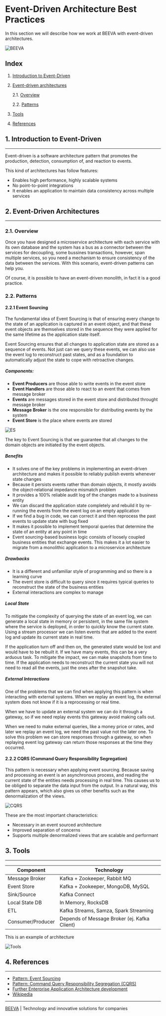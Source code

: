 # Event-Driven Architecture Best Practices

In this section we will describe how we work at BEEVA with event-driven architectures.

![BEEVA](https://github.com/beeva/beeva-best-practices/blob/master/static/horizontal-beeva-logo.png "BEEVA")

## Index

1. [Introduction to Event-Driven](#1-introduction-to-event-driven)

2. [Event-driven architectures](#2-event-driven-architectures)

    2.1. [Overview](#21-overview)
    
    2.2. [Patterns](#22-patterns)
    
3. [Tools](#3-tools)

4. [References](#4-references)

## 1. Introduction to Event-Driven
---

Event-driven is a software architecture pattern that promotes the production, detection, consumption of, and reaction to events.

This kind of architectures has follow features:
- Enables high performance, highly scalable systems
- No point-to-point integrations
- It enables an application to maintain data consistency across multiple services

## 2. Event-Driven Architectures
---



### 2.1. Overview

Once you have designed a microservice architecture with each service with its own database and the system has a bus as a connector between the services for decoupling, some bussines transactions, however, span multiple services, so you need a mechanism to ensure consistency of the data between the services. With this scenario, event-driven patterns can help you.

Of course, it is possible to have an event-driven monolith, in fact it is a good practice.


### 2.2. Patterns



#### 2.2.1 Event Sourcing

The fundamental idea of Event Sourcing is that of ensuring every change to the state of an application is captured in an event object, and that these event objects are themselves stored in the sequence they were applied for the same lifetime as the application state itself.

Event Sourcing ensures that all changes to application state are stored as a sequence of events. Not just can we query these events, we can also use the event log to reconstruct past states, and as a foundation to automatically adjust the state to cope with retroactive changes.

##### Components:

- **Event Producers** are those able to write events in the event store
- **Event Handlers** are those able to react to an event that comes from message broker
- **Events** are messages stored in the event store and distributed throught message broker
- **Message Broker** is the one responsible for distributing events by the system
- **Event Store** is the place where events are stored

![ES](static/event-sourcing.png "Event Sourcing")

The key to Event Sourcing is that we guarantee that all changes to the domain objects are initiated by the event objects.

##### Benefits

- It solves one of the key problems in implementing an event-driven architecture and makes it possible to reliably publish events whenever state changes
- Because it persists events rather than domain objects, it mostly avoids the object‑relational impedance mismatch problem
- It provides a 100% reliable audit log of the changes made to a business entity
- We can discard the application state completely and rebuild it by re-running the events from the event log on an empty application
- If we find a bug in code, we can correct it and then reprocess the past events to update state with bug fixed
- It makes it possible to implement temporal queries that determine the state of an entity at any point in time
- Event sourcing-based business logic consists of loosely coupled business entities that exchange events. This makes it a lot easier to migrate from a monolithic application to a microservice architecture

##### Drawbacks

- It is a different and unfamiliar style of programming and so there is a learning curve
- The event store is difficult to query since it requires typical queries to reconstruct the state of the business entities
- External interactions are complex to manage

##### Local State

To mitigate the complexity of querying the state of an event log, we can generate a local state in memory or persistent, in the same file system where the service is deployed, in order to quickly know the current state.
Using a stream processor we can listen events that are added to the event log and update its current state in real time.

If the application turn off and then on, the generated state would be lost and would have to be rebuilt it. If we have many events, this can be a very arduous task. To mitigate the impact, we can make snapshots from time to time. If the application needs to reconstruct the current state you will not need to read all the events, just the ones after the snapshot take.

##### External Interactions

One of the problems that we can find when applying this pattern is when interacting with external systems. When we replay an event log, the external system does not know if it is a reprocessing or real time. 

When we have to update an external system we can do it through a gateway, so if we need replay events this gateway avoid making calls out. 

When we need to make external queries, like a money price or rates, and later we replay an event log, we need the past value not the later one. 
To solve this problem we can store responses through a gateway, so when replaying event log gateway can return those responses at the time they occurred.   

#### 2.2.2 CQRS (Command Query Responsibility Segregation)

This pattern is necessary when applying event sourcing. Because saving and processing an event is an asynchronous process, and reading the current state of the entities needs processing in real time. This causes us to be obliged to separate the data input from the output. In a natural way, this pattern appears, which also gives us other benefits such as the denormalization of the views.

![CQRS](static/cqrs.png "CQRS")

These are the most important characteristics:

- Necessary in an event sourced architecture
- Improved separation of concerns
- Supports multiple denormalized views that are scalable and performant

## 3. Tools
---

| Component | Technology |
| --------- | ---------- |
| Message Broker | Kafka + Zookeeper, Rabbit MQ |
| Event Store | Kafka + Zookeeper, MongoDB, MySQL |
| Sink/Source | Kafka Connect |
| Local State DB | In Memory, RocksDB |
| ETL | Kafka Streams, Samza, Spark Streaming |
| Consumer/Producer | Depends of Message Broker (ej. Kafka Client) |

This is an example of architecture

![Tools](static/event-driven-tools.png "Tools")


## 4. References
---

* [Pattern: Event Sourcing](http://microservices.io/patterns/data/event-sourcing.html)
* [Pattern: Command Query Responsibility Segregation (CQRS)](http://microservices.io/patterns/data/cqrs.html)
* [Further Enterprise Application Architecture development](https://martinfowler.com/eaaDev/EventSourcing.html)
* [Wikipedia](https://en.wikipedia.org/wiki/Event-driven_architecture) 
___

[BEEVA](https://www.beeva.com) | Technology and innovative solutions for companies